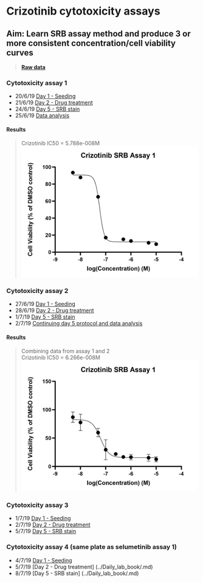 
# Crizotinib cytotoxicity assays
## Aim: Learn SRB assay method and produce 3 or more consistent concentration/cell viability curves

>**[Raw data](../Raw_SRB_data/Crizotinib_only)**
### Cytotoxicity assay 1

* 20/6/19 [Day 1 - Seeding](../Daily_lab_book/LB_19-6-20.md)
* 21/6/19 [Day 2 - Drug treatment](../Daily_lab_book/LB_19-6-21.md)
* 24/6/19 [Day 5 - SRB stain](../Daily_lab_book/LB_19-6-24.md)
* 25/6/19 [Data analysis](../Daily_lab_book/LB_19-6-25.md)

#### Results
>Crizotinib IC50 = 5.788e-008M
![](../Daily_lab_book/Figure_cache/Crizotinib_assay_1.jpg)


### Cytotoxicity assay 2

* 27/6/19 [Day 1 - Seeding](../Daily_lab_book/LB_19-6-27.md)
* 28/6/19 [Day 2 - Drug treatment](../Daily_lab_book/LB_19-6-28.md)
* 1/7/19 [Day 5 - SRB stain](../Daily_lab_book/LB_19-7-01.md)
* 2/7/19 [Continuing day 5 protocol and data analysis](../Daily_lab_book/LB_19-7-02.md)

#### Results
>Combining data from assay 1 and 2<br>
>Crizotinib IC50 = 6.266e-008M
![](../Daily_lab_book/Figure_cache/Crizotinib_assay_1-2.jpg)

### Cytotoxicity assay 3

* 1/7/19 [Day 1 - Seeding](../Daily_lab_book/LB_19-7-01.md)
* 2/7/19 [Day 2 - Drug treatment](../Daily_lab_book/LB_19-7-02.md)
* 5/7/19 [Day 5 - SRB stain](../Daily_lab_book/LB_19-7-05.md)

### Cytotoxicity assay 4 (same plate as selumetinib assay 1)

* 4/7/19 [Day 1 - Seeding](../Daily_lab_book/.md)
* 5/7/19 [Day 2 - Drug treatment] (../Daily_lab_book/.md)
* 8/7/19 [Day 5 - SRB stain] (../Daily_lab_book/.md)
